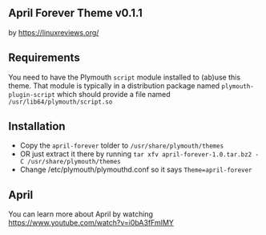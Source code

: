 ## April Forever Theme v0.1.1
by https://linuxreviews.org/

## Requirements
You need to have the Plymouth `script` module installed to (ab)use this theme. That module
is typically in a distribution package named `plymouth-plugin-script` which should
provide a file named `/usr/lib64/plymouth/script.so`

## Installation 
- Copy the `april-forever` tolder to `/usr/share/plymouth/themes`
- OR just extract it there by running 
  `tar xfv april-forever-1.0.tar.bz2 -C /usr/share/plymouth/themes`
- Change /etc/plymouth/plymouthd.conf so it says `Theme=april-forever`

## April
You can learn more about April by watching 
https://www.youtube.com/watch?v=i0bA3fFmIMY


